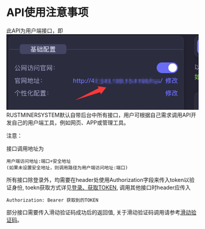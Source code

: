 # API使用注意事项

此API为用户端接口，即![](../../.gitbook/assets/image.png)RUSTMINERSYSTEM默认自带后台中所有接口，用户可根据自己需求调用API开发自己的用户端工具，例如网页、APP或管理工具。



注意：



接口调用地址为

```
用户端访问地址:端口+安全地址
(如果未设置安全地址，则调用路径为用户端访问地址:端口)
```



所有接口除登录外，均需要在header处使用Authorization字段来传入token以验证身份, toekn获取方式详见[登录、获取TOKEN](deng-lu-huo-qu-token.md),   调用其他接口时header应传入

```
Authorization: Bearer 获取到的TOKEN
```



部分接口需要传入滑动验证码成功后的返回值,   关于滑动验证码调用请参考[滑动验证码](https://app.gitbook.com/o/pfN2ar9xHCUwr1hvPOaW/s/vloF7G6sH3tpG6N1g75q/~/changes/30/zi-jian-kuang-chi-jie-dian/kuang-chi-jie-dian-yong-hu-duan-api/diao-yong-huo-qu-hua-dong-yan-zheng-ma)。

